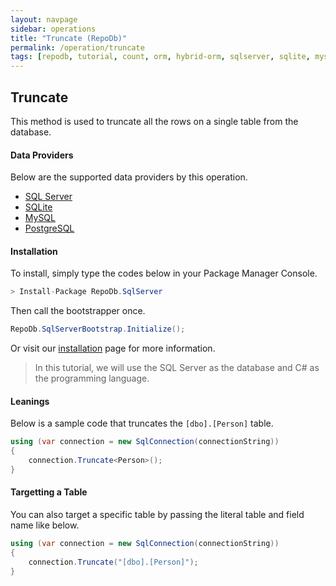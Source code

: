 ```yaml
---
layout: navpage
sidebar: operations
title: "Truncate (RepoDb)"
permalink: /operation/truncate
tags: [repodb, tutorial, count, orm, hybrid-orm, sqlserver, sqlite, mysql, postgresql]
---
```


## Truncate

This method is used to truncate all the rows on a single table from the database.

#### Data Providers

Below are the supported data providers by this operation.

- [SQL Server](https://www.nuget.org/packages/RepoDb.SqlServer)
- [SQLite](https://www.nuget.org/packages/RepoDb.SqLite)
- [MySQL](https://www.nuget.org/packages/RepoDb.MySql)
- [PostgreSQL](https://www.nuget.org/packages/RepoDb.PostgreSql)

#### Installation

To install, simply type the codes below in your Package Manager Console.

```csharp
> Install-Package RepoDb.SqlServer
```

Then call the bootstrapper once.

```csharp
RepoDb.SqlServerBootstrap.Initialize();
```

Or visit our [installation](/tutorial/installation) page for more information.

> In this tutorial, we will use the SQL Server as the database and C# as the programming language.

#### Leanings

Below is a sample code that truncates the `[dbo].[Person]` table.

```csharp
using (var connection = new SqlConnection(connectionString))
{
	connection.Truncate<Person>();
}
```

#### Targetting a Table

You can also target a specific table by passing the literal table and field name like below.

```csharp
using (var connection = new SqlConnection(connectionString))
{
	connection.Truncate("[dbo].[Person]");
}
```
